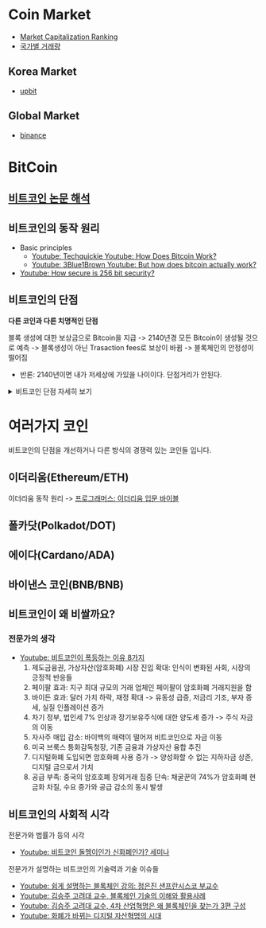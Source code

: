 # Coin Market

- [Market Capitalization Ranking](https://cryptoslate.com/coins/)
- [국가별 거래량](https://www.coinhills.com/market/currency/)

## Korea Market

- [upbit](https://upbit.com/)

## Global Market

- [binance](https://www.binance.com/en/trade/BTC_USDT?layout=basic)

# BitCoin

## [비트코인 논문 해석](./bitcoin_white_paper.md)

## 비트코인의 동작 원리

- Basic principles
  - [Youtube: Techquickie Youtube: How Does Bitcoin Work?](https://www.youtube.com/watch?v=L-Qhv8kLESY&ab_channel=Techquickie)
  - [Youtube: 3Blue1Brown Youtube: But how does bitcoin actually work?](https://www.youtube.com/watch?v=bBC-nXj3Ng4&ab_channel=3Blue1Brown)
- [Youtube: How secure is 256 bit security?](https://www.youtube.com/watch?v=S9JGmA5_unY&ab_channel=3Blue1Brown)

## 비트코인의 단점

**다른 코인과 다른 치명적인 단점**

블록 생성에 대한 보상금으로 Bitcoin을 지급 -> 2140년경 모든 Bitcoin이 생성될 것으로 예측 -> 블록생성이 아닌 Trasaction fees로 보상이 바뀜 -> 블록체인의 안정성이 떨어짐
- 반론: 2140년이면 내가 저세상에 가있을 나이이다. 단점거리가 안된다.

<details>
<summary>비트코인 단점 자세히 보기</summary>
<div markdown="1">

> [출처 Googling: 비트코인의 단점](https://medium.com/@newfie7675/%EB%B9%84%ED%8A%B8%EC%BD%94%EC%9D%B8%EC%9D%98-%EB%8B%A8%EC%A0%90-19ba5103563)

1) 속도:
비트코인을 거래하는데 소요되는 속도는 최소 10분이며, 몇 시간까지 걸리기도 한다. 그 이유는 위에서 언급한 바와 같이, 비트코인은 디지털 데이터를 화폐로 사용되기 위해, 암호해독에 참여하는 노드들이 랜덤하게 거래를 검증하는 메커니즘을 만들고, 10분에 한 번씩 검증된 작업이 장부에 기입되어 블록으로 만들어지며, 블록이 생성되면서 화폐도 발행되도록 설계되었다. 믿을 수 있는 화폐가 되기 위해 필요한 과정이지만, 이로 인해 거래 속도가 느려지게 되었다.
비트코인 네트워크의 초당 거래량(TPS: Transaction Per Second)은 6개로 페이팔의 193개와 비자의 24,000개보다 현저히 느리다.
또한 거래량이 많아지면 마치 명절의 고속도로 톨게이트처럼 병목현상이 나타나 몇 시간이 지나도 거래가 처리되지 않는 현상이 일어나고는 한다. 이러한 문제를 확장성(Scalability) 문제라고 하는데, 후에 확장성 문제와 제시된 해결책 및 각각의 장단점에 대해 살펴보도록 하겠다.

2) 가격변동성: 
위의 그림(생략)은 지난 1년간 비트코인의 가격 차트이고, 아래 그림은 달러와 원화의 환율 차트이다. 1 비트코인 최고가격인 19,818달러는 최저가격 3,227달러의 약 6배이며, 원화 1원의 최고가격 0.000949 달러는 최저가격 0.000872 달러 대비 약 8.8% 높다(비트코인에 비하면 원화가 얼마나 안정적인 화폐인지 알 수 있다.) 이처럼 비트코인의 가격은 안정적인 화폐로 사용되기에는 너무 변동폭이 크다. 이런 점 때문에 비트코인의 수많은 장점에도 불구하고 상인들은 비트코인을 지급수단으로 인정하지 않고 있다. 이런 단점을 보완하기 위해 법정화폐와 페깅된 스테이블코인(Stable Coin)이 생겨났는데 이에 대해서는 추후에 설명하도록 하겠다.

3) 프라이버시(익명성): 
개인들의 자금흐름은 정부가 개인들의 행동을 통제/감시하는데 가장 좋은 도구로 사용된다. 블록체인은 개인 명의의 계좌 대신, 익명의 주소를 사용하기 때문에 프라이버시가 보호된다고 생각되기 싶지만, 꼭 그렇지 만은 않다. 첫째, https://btc.com/ 에 모든 거래내역들이 공개되어 있기 때문에 주소만 입력하면 자산현황과 누구와 거래했고 자금의 출처가 어딘지까지 추적이 가능하다. 둘째, 익명의 주소와 개인정보를 연동하지 않았지만, 추적할 수 있는 방법이 있다. 거래를 신청한 IP주소를 추적할 수도 있고, 현금화를 위해 사용하는 거래소는 신원인증을 거치기 때문에 거래소가 제공하는 정보를 통해 출처를 알아낼 수도 있다. 2013년 FBI는 상기 방법을 이용해서 비트코인으로 마약을 거래하던 실크로드라는 웹사이트 운영자를 체포했다. 범죄자 추적에는 유리할 수 있지만 만약 일반인의 거래기록이 누구나 인터넷에서 볼 수 있도록 공개된다고 하면, 많은 사람들이 사용을 꺼릴 것이다. 이처럼 비트코인의 투명성은 많은 사람들이 사용하는 화폐가 되는데 걸림돌이 될 수 있다.

4) 에너지 소모: 
비트코인의 채굴을 위해 사용되는 컴퓨터들은 엄청난 양의 전력을 소모한다. 모건스탠리의 보고서에 따르면 가상화폐 채굴에 들어가는 전력량은 아르헨티나의 전력 소모량과 비슷하다고 한다. 일례로, 미국과 캐나다의 경계에 있는 나이아가라 폭포 주변에 마을들은, 수력발전으로 얻어진 전력을 저렴한 가격에 공급받는데, 비트코인 채굴장들이 모여들기 시작했다. 채굴장들이 소모하는 전력은 실제로 대단해서, 주민들의 전력 할당량이 부족하여 다른 지역에서 전력을 구매해야만 했다. 결국 시의회에서는 비트코인 채굴장의 영업허가를 내주지 않게 되었고, 이런 일은 전세계 여러 국가에서 일어나고 있는 일이다. 해킹이 불가능하도록 설계된 비트코인은 에너지 과다소모라는 의도치 못한 부작용을 야기했다.

- (+) 추가로 비트코인의 거래 한번은 약 300kg의 이산화탄소가 발생하고 이는 비자카드를 한번 긁는 것보다 75만 배 많은 양입니다.
- 반박: 비트코인만 그렇지 다른 코인들은 전기료를 많이 아끼게 할 수 있다. - 이더리움 만든사람

1) 느린 의사결정: 
탈중앙화된 화폐 발행은, 특정 국가나 기관 혹은 개인이 화폐정책에 대해 독단적으로 결정할 수 없다는 뜻이고, 필연적으로 정작 필요한 의사결정을 내려야 할 순간에 투표를 통해 결정해야해서, 업그레이드가 느리다는 단점이 생겼다.
위에서 설명한 것처럼 비트코인은 속도, 익명성 등 개선할 점들이 많다. ‘프로토콜’이라는 네트워크의 사용자들(노드) 간의 합의된 규칙을 바꾼다면 이러한 단점들을 개선할 수 있지만, 이를 위해서는 네트워크 참여자들간 투표를 통과해야 한다. 비트코인 개선안(BIP: Bitcoin Improvement Proposal)이 제안되면, 채굴자들은 채굴을 통해 개선안에 투표하거나 반대할 수 있다. 투표에 걸리는 시간이 길어지기 때문에, 필요한 개선안이 나와도 실제로 적용되기 까지는 상당히 오랜 시간이 걸리며, 이해관계에 의해 채택되지 않을 수도 있다.

- 소프트포크와 하드포크란?

  만약 합의에 이르게 되면, 채굴자들은 소프트웨어를 업데이트하여 채굴을 이어 나가면 되며, 네트워크는 하나로 유지된다. 이를 소프트포크(Soft fork)라고 하는데 MS 오피스 업데이트처럼 기능은 개선되지만 MS 오피스 2007에서 작성한 문서를 MS 오피스 2013에서 열람과 수정이 가능한 것과 동일한 원리이다.
  만약 합의에 이르지 못하게 되면 새로운 개선안에 찬성하지 못하는 채굴자들만 업데이트된 소프트웨어를 설치하여 채굴을 지속하게 되는데, 기존 네트워크의 프로토콜과 호환되지 못하므로 네트워크가 분리된다. 이를 하드포크(Hard fork)라고 하는데, 이렇게 되면 기존의 코인과 별도의 코인이 생성되며, 기존의 코인을 가지고 있던 사람들은 새로운 코인을 지급받게 된다. 예를 들면, 비트코인캐시는 비트코인에서 하드포크되어 나온 코인인데, 비트코인 보유자들은 1비트코인당 1비트코인캐시를 지급받았다.

6) 결말: 
이처럼 비트코인의 민주적인 의사결정 방식은 양날의 검처럼 뚜렷한 장점과 단점을 가진다. 현실세계의 여러 정치적 문제처럼, 참여자들의 이해관계로 인해 의사결정이 지연되며, 네트워크가 분리되는 것처럼 상황이 생기기도 한다.
“Democracy is the worst form of government except for all other forms that have been tried”. Winston Churchill이 말해서 유명해진 quote인데, “민주주의는 최악의 통치형태이다, 이미 시도해본 다른 통치방식을 제외하면” 정도로 해석할 수 있다.
비트코인은 탈중앙화된 governance와 보안성을 위해 속도를 포기하고, 채굴에 많은 에너지를 쓰도록 하였으며, 투표를 통해 의사결정이 되기 때문에 의사결정이 복잡하고 느리다. 그래서 화폐라고 하기에는 거래 처리속도가 아주 느리고, 정부와 같은 중앙화된 주체가 시장에 적극 개입하여 환율을 조정하거나 화폐발행을 통해 가격을 조정하지 않아서 가격 변동성 또한 높다.
누군가가 얘기한것 처럼 비트코인이 ‘가장 난해하고 우아한 사기사건’으로 후대에 회자될지, 자정능력을 통해 mainstream에 인정받는 안정적인 자산으로 자리잡을지는, 시간이 지나야만 알 수 있을 듯하다.
비트코인의 단점들을 살펴보았는데, 단점들을 보완하기 위한 코인들이 생겨났으며, 지금도 계속 생겨나고 있다. 다음 편에서는 비트코인의 후속 코인들의 소개와 어떻게 단점을 보완하는지를 알아보도록 하겠다.

</div>
</details>

# 여러가지 코인

비트코인의 단점을 개선하거나 다른 방식의 경쟁력 있는 코인들 입니다.

## 이더리움(Ethereum/ETH)

이더리움 동작 원리 -> [프로그래머스: 이더리움 입문 바이블](https://programmers.co.kr/learn/courses/7322)

## 폴카닷(Polkadot/DOT)

## 에이다(Cardano/ADA)

## 바이낸스 코인(BNB/BNB)

## 비트코인이 왜 비쌀까요?

### 전문가의 생각

- [Youtube: 비트코인이 폭등하는 이유 8가지](https://www.youtube.com/watch?v=d-HhGW5ctWQ&ab_channel=815%EB%A8%B8%EB%8B%88%ED%86%A1)
  1. 제도금융권, 가상자산(암호화폐) 시장 진입 확대: 인식이 변화된 사회, 시장의 긍정적 반응들
  2. 페이팔 효과: 지구 최대 규모의 거래 업체인 페이팔이 암호화폐 거래지원을 함
  3. 바이든 효과: 달러 가치 하락, 재정 확대 -> 유동성 급증, 저금리 기조, 부자 증세, 실질 인플레이션 증가
  4. 차기 정부, 법인세 7% 인상과 장기보유주식에 대한 양도세 증가 -> 주식 자금의 이동
  5. 자사주 매입 감소: 바이백의 매력이 떨어져 비트코인으로 자금 이동
  6. 미국 브룩스 틍화감독청장, 기존 금융과 가상자산 융합 추진
  7. 디지털화폐 도입되면 암호화폐 사용 증가 -> 양성화할 수 없는 지하자금 상존, 디지털 금으로서 가치
  8. 공급 부족: 중국의 암호호폐 장외거래 집중 단속: 채굴꾼의 74%가 암호화폐 현금화 차질, 수요 증가와 공급 감소의 동시 발생

## 비트코인의 사회적 시각

전문가와 법률가 등의 시각
- [Youtube: 비트코인 돌멩이인가 신화폐인가? 세미나](https://www.youtube.com/watch?v=OGgtyDrYHAs&ab_channel=%EA%B5%AD%EA%B0%80%EB%AF%B8%EB%9E%98%EC%97%B0%EA%B5%AC%EC%9B%90)

전문가가 설명하는 비트코인의 기술력과 기술 이슈들

- [Youtube: 쉽게 설명하는 블록체인 강의: 정은진 샌프란시스코 부교수](https://www.youtube.com/watch?v=kl5pkhbqz3k&ab_channel=EO)
- [Youtube: 김승주 고려대 교수, 블록체인 기술의 이해와 활용사례](https://www.youtube.com/watch?v=MDRF4PMWdsg&ab_channel=KISDI%EC%A0%95%EB%B3%B4%ED%86%B5%EC%8B%A0%EC%A0%95%EC%B1%85%EC%97%B0%EA%B5%AC%EC%9B%90)
- [Youtube: 김승주 고려대 교수, 4차 산업혁명은 왜 블록체인을 찾는가 3편 구성](https://www.youtube.com/watch?v=Qkwd1vjxG0g&ab_channel=%EB%89%B4%EC%8A%A4%EC%9B%A8%EC%9D%B4TV)
- [Youtube: 화폐가 바뀌는 디지털 자산혁명의 시대](https://www.youtube.com/watch?v=ITRfzmrAAoc)